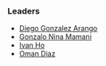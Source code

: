 ### Leaders
* [Diego Gonzalez Arango](mailto:diego.gonzalez.arango@owasp.org)
* [Gonzalo Nina Mamani](mailto:gonzalo.mamani@owasp.org)
* [Ivan Ho](mailto:ivan.ho@owasp.org)
* [Oman Diaz](mailto:onam.diaz@owasp.org)
